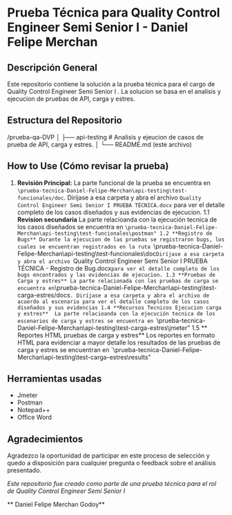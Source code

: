 # Prueba Técnica para Quality Control Engineer Semi Senior I - Daniel Felipe Merchan 

## Descripción General
Este repositorio contiene la solución a la prueba técnica para el cargo de Quality Control Engineer Semi Senior I . La solucion se basa en el analisis y ejecucion de pruebas de API, carga y estres.

## Estructura del Repositorio
/prueba-qa-DVP
│
├── api-testing # Analisis y ejeucion de casos de prueba de API, carga y estres.
│
└── README.md (este archivo)
## How to Use (Cómo revisar la prueba)
1.  **Revisión Principal:** La parte funcional de la prueba se encuentra en `\prueba-tecnica-Daniel-Felipe-Merchan\api-testing\test-funcionales/doc`. Diríjase a esa carpeta y abra el archivo `Quality Control Engineer Semi Senior I PRUEBA TÉCNICA.docx` para ver el detalle completo de los casos diseñados y sus evidencias de ejecucion.
1.1 **Revision secundaria** La parte relacioanda con la ejecución tecnica de los casos diseñados se encuentra en `\prueba-tecnica-Daniel-Felipe-Merchan\api-testing\test-funcionales\postman"
1.2 **Registro de Bugs** Durante la ejecucion de las pruebas se registraron bugs, los cuales se encuentran registrados en la ruta `\prueba-tecnica-Daniel-Felipe-Merchan\api-testing\test-funcionales\doc`Diríjase a esa carpeta y abra el archivo `Quality Control Engineer Semi Senior I PRUEBA TÉCNICA - Registro de Bug.docx` para ver el detalle completo de los bugs encontrados y las evidencias de ejecucion.
1.3 **Pruebas de Carga y estres** La parte relacionada con las pruebas de carga se encuentra en `\prueba-tecnica-Daniel-Felipe-Merchan\api-testing\test-carga-estres/docs`. Diríjase a esa carpeta y abra el archivo de acuerdo al escenario para ver el detalle completo de los casos diseñados y sus evidencias
1.4 **Recursos Tecnicos Ejecucion carga y estres**  La parte relacioanda con la ejecución tecnica de los escenarios de carga y estres se encuentra en `\prueba-tecnica-Daniel-Felipe-Merchan\api-testing\test-carga-estres\jmeter"
1.5 ** Reportes HTML pruebas de carga y estres** Los reportes en formato HTML para evidenciar a mayor detalle los resultados de las pruebas de carga y estres se encuentran en `\prueba-tecnica-Daniel-Felipe-Merchan\api-testing\test-carga-estres\results"

  ## Herramientas usadas
 - Jmeter
 - Postman
 - Notepad++
 - Office Word
 
 ## Agradecimientos

Agradezco la oportunidad de participar en este proceso de selección y quedo a disposición para cualquier pregunta o feedback sobre el análisis presentado.

*Este repositorio fue creado como parte de una prueba técnica para el rol de Quality Control Engineer Semi Senior I*

** Daniel Felipe Merchan Godoy**